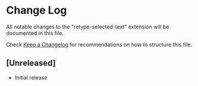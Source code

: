# Change Log

All notable changes to the "retype-selected-text" extension will be documented in this file.

Check [Keep a Changelog](http://keepachangelog.com/) for recommendations on how to structure this file.

## [Unreleased]

- Initial release